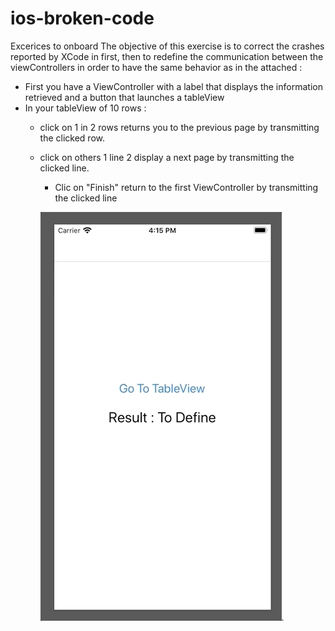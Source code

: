 # ios-broken-code
Excerices to onboard
The objective of this exercise is to correct the crashes reported by XCode in first, then to redefine the communication between the viewControllers in order to have the same behavior as in the attached :
- First you have a ViewController with a label that displays the information retrieved and a button that launches a tableView
- In your tableView of 10 rows : 
  - click on 1 in 2 rows returns you to the previous page by transmitting the clicked row.
  - click on others 1 line 2 display a next page by transmitting the clicked line.
    - Clic on "Finish" return to the first ViewController by transmitting the clicked line
    
    ![Demo](sample.gif).
